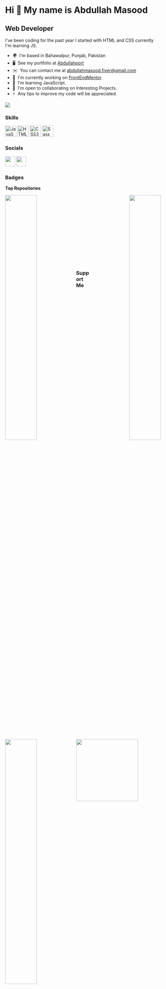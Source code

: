 Hi 👋 My name is Abdullah Masood
================================

Web Developer
-------------

I've been coding for the past year I started with HTML and CSS currently I'm learning JS.

* 🌍  I'm based in Bahawalpur, Punjab, Pakistan
* 🖥️  See my portfolio at [Abdullahport](http://abdullahport.netlify.app/)
* ✉️  You can contact me at [abdullahmasood.fiver@gmail.com](mailto:abdullahmasood.fiver@gmail.com)
* 🚀  I'm currently working on [FrontEndMentor](http://frontendmentor.io)
* 🧠  I'm learning JavaScript.
* 🤝  I'm open to collaborating on Interesting Projects.
* ⚡  Any tips to improve my code will be appreciated.

<a href="https://www.twitter.com/AbdullahCodesxD" target="_blank" rel="noreferrer"><img
src="https://img.shields.io/twitter/follow/AbdullahCodesxD?logo=twitter&style=for-the-badge&color=3382ed&labelColor=27272a"
/></a>

### Skills


<p align="left">
<a href="https://developer.mozilla.org/en-US/docs/Web/JavaScript" target="_blank" rel="noreferrer"><img src="https://raw.githubusercontent.com/danielcranney/readme-generator/main/public/icons/skills/javascript-colored.svg" width="36" height="36" alt="JavaScript" /></a>
<a href="https://developer.mozilla.org/en-US/docs/Glossary/HTML5" target="_blank" rel="noreferrer"><img src="https://raw.githubusercontent.com/danielcranney/readme-generator/main/public/icons/skills/html5-colored.svg" width="36" height="36" alt="HTML5" /></a>
<a href="https://www.w3.org/TR/CSS/#css" target="_blank" rel="noreferrer"><img src="https://raw.githubusercontent.com/danielcranney/readme-generator/main/public/icons/skills/css3-colored.svg" width="36" height="36" alt="CSS3" /></a>
<a href="https://sass-lang.com/" target="_blank" rel="noreferrer"><img src="https://raw.githubusercontent.com/danielcranney/readme-generator/main/public/icons/skills/sass-colored.svg" width="36" height="36" alt="Sass" /></a>
</p>


### Socials

<p align="left"> <a href="https://www.github.com/codingwebthree" target="_blank" rel="noreferrer"><img src="https://raw.githubusercontent.com/danielcranney/readme-generator/main/public/icons/socials/github.svg" width="32" height="32" /></a> <a href="https://www.twitter.com/AbdullahCodesxD" target="_blank" rel="noreferrer"><img src="https://raw.githubusercontent.com/danielcranney/readme-generator/main/public/icons/socials/twitter.svg" width="32" height="32" /></a></p>

### Badges

<b>Top Repositories</b>

<div width="100%" align="center"><a href="https://github.com/codingwebthree/portfolio" align="left"><img align="left" width="45%" src="https://github-readme-stats.vercel.app/api/pin/?username=codingwebthree&repo=portfolio&title_color=0891b2&text_color=ffffff&icon_color=3382ed&bg_color=27272a&hide_border=true&locale=en" /></a><a href="https://github.com/codingwebthree/abdullahchat" align="right"><img align="right" width="45%" src="https://github-readme-stats.vercel.app/api/pin/?username=codingwebthree&repo=abdullahchat&title_color=0891b2&text_color=ffffff&icon_color=3382ed&bg_color=27272a&hide_border=true&locale=en" /></a></div><br /><br /><br /><br /><br /><br /><br />

<div width="100%" align="center"><a href="https://github.com/codingwebthree/game" align="left"><img align="left" width="45%" src="https://github-readme-stats.vercel.app/api/pin/?username=codingwebthree&repo=game&title_color=0891b2&text_color=ffffff&icon_color=3382ed&bg_color=27272a&hide_border=true&locale=en" /></a></div>

<br /><br /><br /><br /><br />
### Support Me
<a href="https://www.buymeacoffee.com/AbdullahCodes"><img src="https://cdn.buymeacoffee.com/buttons/v2/default-yellow.png" width="200" /></a>
